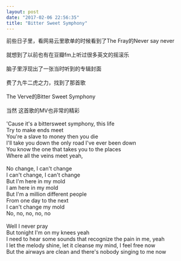 ```yaml
---
layout: post
date: "2017-02-06 22:56:35"
title: "Bitter Sweet Symphony"
---
```


前些日子里，看网易云里歌单的时候看到了The Fray的Never say never  
<br>
就想到了以前也有在豆瓣fm上听过很多英文的摇滚乐  
<br>
脑子里浮现出了一张当时听到的专辑封面  
<br>
费了九牛二虎之力，找到了那首歌  
<br>
The Verve的Bitter Sweet Symphony  
<br>
当然 这首歌的MV也非常的精彩  
<br>
'Cause it's a bittersweet symphony, this life  
Try to make ends meet  
You're a slave to money then you die  
I'll take you down the only road I've ever been down  
You know the one that takes you to the places  
Where all the veins meet yeah,  
<br>
No change, I can't change  
I can't change, I can't change  
But I'm here in my mold  
I am here in my mold  
But I'm a million different people  
From one day to the next  
I can't change my mold  
No, no, no, no, no  
<br>
Well I never pray  
But tonight I'm on my knees yeah  
I need to hear some sounds that recognize the pain in me, yeah  
I let the melody shine, let it cleanse my mind, I feel free now  
But the airways are clean and there's nobody singing to me now  
